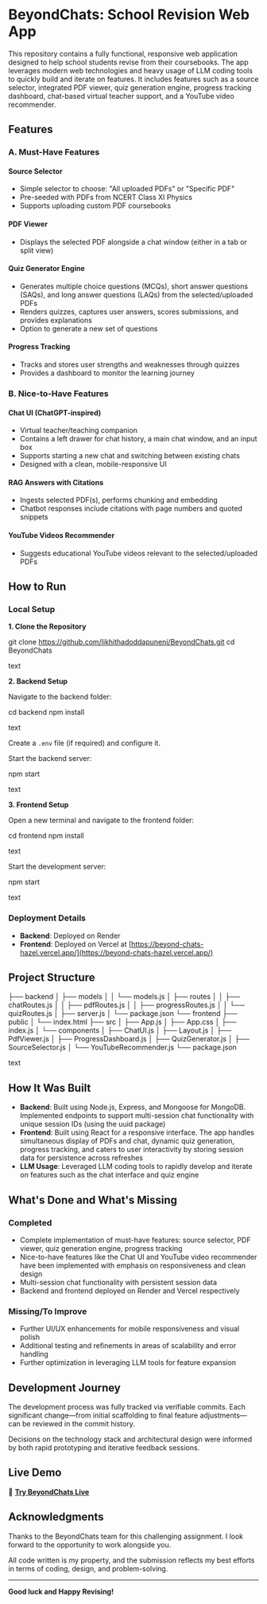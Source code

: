 # BeyondChats: School Revision Web App

This repository contains a fully functional, responsive web application designed to help school students revise from their coursebooks. The app leverages modern web technologies and heavy usage of LLM coding tools to quickly build and iterate on features. It includes features such as a source selector, integrated PDF viewer, quiz generation engine, progress tracking dashboard, chat-based virtual teacher support, and a YouTube video recommender.

## Features

### A. Must-Have Features

#### Source Selector
- Simple selector to choose: "All uploaded PDFs" or "Specific PDF"
- Pre-seeded with PDFs from NCERT Class XI Physics
- Supports uploading custom PDF coursebooks

#### PDF Viewer
- Displays the selected PDF alongside a chat window (either in a tab or split view)

#### Quiz Generator Engine
- Generates multiple choice questions (MCQs), short answer questions (SAQs), and long answer questions (LAQs) from the selected/uploaded PDFs
- Renders quizzes, captures user answers, scores submissions, and provides explanations
- Option to generate a new set of questions

#### Progress Tracking
- Tracks and stores user strengths and weaknesses through quizzes
- Provides a dashboard to monitor the learning journey

### B. Nice-to-Have Features

#### Chat UI (ChatGPT-inspired)
- Virtual teacher/teaching companion
- Contains a left drawer for chat history, a main chat window, and an input box
- Supports starting a new chat and switching between existing chats
- Designed with a clean, mobile-responsive UI

#### RAG Answers with Citations
- Ingests selected PDF(s), performs chunking and embedding
- Chatbot responses include citations with page numbers and quoted snippets

#### YouTube Videos Recommender
- Suggests educational YouTube videos relevant to the selected/uploaded PDFs

## How to Run

### Local Setup

**1. Clone the Repository**

git clone https://github.com/likhithadoddapuneni/BeyondChats.git
cd BeyondChats

text

**2. Backend Setup**

Navigate to the backend folder:

cd backend
npm install

text

Create a `.env` file (if required) and configure it.

Start the backend server:

npm start

text

**3. Frontend Setup**

Open a new terminal and navigate to the frontend folder:

cd frontend
npm install

text

Start the development server:

npm start

text

### Deployment Details

- **Backend**: Deployed on Render
- **Frontend**: Deployed on Vercel at [https://beyond-chats-hazel.vercel.app/](https://beyond-chats-hazel.vercel.app/)

## Project Structure

├── backend
│ ├── models
│ │ └── models.js
│ ├── routes
│ │ ├── chatRoutes.js
│ │ ├── pdfRoutes.js
│ │ ├── progressRoutes.js
│ │ └── quizRoutes.js
│ ├── server.js
│ └── package.json
└── frontend
├── public
│ └── index.html
├── src
│ ├── App.js
│ ├── App.css
│ ├── index.js
│ └── components
│ ├── ChatUI.js
│ ├── Layout.js
│ ├── PdfViewer.js
│ ├── ProgressDashboard.js
│ ├── QuizGenerator.js
│ ├── SourceSelector.js
│ └── YouTubeRecommender.js
└── package.json

text

## How It Was Built

- **Backend**: Built using Node.js, Express, and Mongoose for MongoDB. Implemented endpoints to support multi-session chat functionality with unique session IDs (using the uuid package)
- **Frontend**: Built using React for a responsive interface. The app handles simultaneous display of PDFs and chat, dynamic quiz generation, progress tracking, and caters to user interactivity by storing session data for persistence across refreshes
- **LLM Usage**: Leveraged LLM coding tools to rapidly develop and iterate on features such as the chat interface and quiz engine

## What's Done and What's Missing

### Completed
- Complete implementation of must-have features: source selector, PDF viewer, quiz generation engine, progress tracking
- Nice-to-have features like the Chat UI and YouTube video recommender have been implemented with emphasis on responsiveness and clean design
- Multi-session chat functionality with persistent session data
- Backend and frontend deployed on Render and Vercel respectively

### Missing/To Improve
- Further UI/UX enhancements for mobile responsiveness and visual polish
- Additional testing and refinements in areas of scalability and error handling
- Further optimization in leveraging LLM tools for feature expansion

## Development Journey

The development process was fully tracked via verifiable commits. Each significant change—from initial scaffolding to final feature adjustments—can be reviewed in the commit history.

Decisions on the technology stack and architectural design were informed by both rapid prototyping and iterative feedback sessions.

## Live Demo

🚀 **[Try BeyondChats Live](https://beyond-chats-hazel.vercel.app/)**

## Acknowledgments

Thanks to the BeyondChats team for this challenging assignment. I look forward to the opportunity to work alongside you.

All code written is my property, and the submission reflects my best efforts in terms of coding, design, and problem-solving.

---

**Good luck and Happy Revising!**
